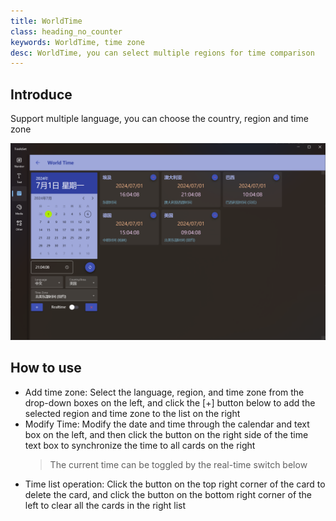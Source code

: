 ```yaml
---
title: WorldTime
class: heading_no_counter
keywords: WorldTime, time zone
desc: WorldTime, you can select multiple regions for time comparison
---
```


## Introduce

Support multiple language, you can choose the country, region and time zone

![](../../assets/images/ToolsSet/TSDWorld.png)

## How to use

* Add time zone: Select the language, region, and time zone from the drop-down boxes on the left, and click the [+] button below to add the selected region and time zone to the list on the right
* Modify Time: Modify the date and time through the calendar and text box on the left, and then click the button on the right side of the time text box to synchronize the time to all cards on the right
  > The current time can be toggled by the real-time switch below
* Time list operation: Click the button on the top right corner of the card to delete the card, and click the button on the bottom right corner of the left to clear all the cards in the right list